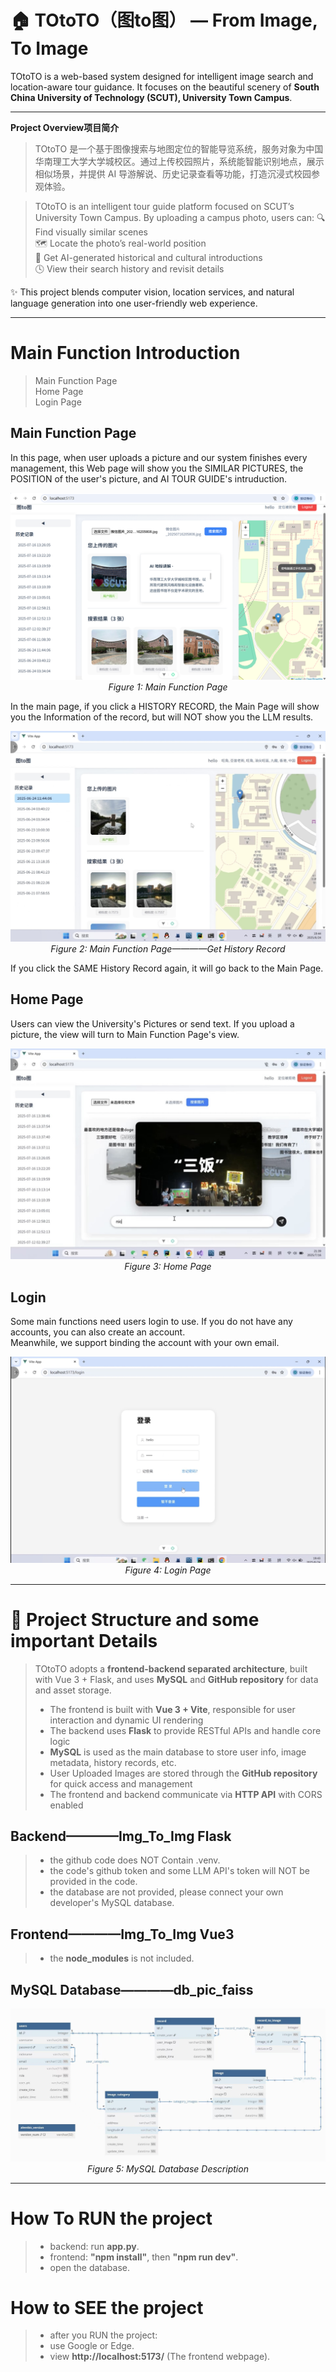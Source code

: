 # 🏠 TOtoTO（图to图） — From Image, To Image

TOtoTO is a web-based system designed for intelligent image search and location-aware tour guidance. It focuses on the beautiful scenery of **South China University of Technology (SCUT), University Town Campus**.

---

 **Project Overview项目简介**

> TOtoTO 是一个基于图像搜索与地图定位的智能导览系统，服务对象为中国华南理工大学大学城校区。通过上传校园照片，系统能智能识别地点，展示相似场景，并提供 AI 导游解说、历史记录查看等功能，打造沉浸式校园参观体验。

> TOtoTO is an intelligent tour guide platform focused on SCUT’s University Town Campus. By uploading a campus photo, users can:
>  🔍 Find visually similar scenes  
>  🗺️ Locate the photo’s real-world position  
>  🤖 Get AI-generated historical and cultural introductions  
>  🕓 View their search history and revisit details  

✨ This project blends computer vision, location services, and natural language generation into one user-friendly web experience.


---

# Main Function Introduction

> Main Function Page  
> Home Page  
> Login Page  


## Main Function Page
In this page, when user uploads a picture and our system finishes every management, this Web page will show you the SIMILAR PICTURES, the POSITION of the user's picture, and AI TOUR GUIDE's intruduction.  
<p align="center">
  <img src="./ScreenShots/c5344711f54ba3dd19f9b9f6c580d6c.jpg" alt="Homepage" />
  <br/>
  <em>Figure 1: Main Function Page</em>
</p>

In the main page, if you click a HISTORY RECORD, the Main Page will show you the Information of the record, but will NOT show you the LLM results.  
<p align="center">
  <img src="./ScreenShots/a7bc1d9569158d171f82c4015c27473.jpg" alt="Homepage" />
  <br/>
  <em>Figure 2: Main Function Page————Get History Record</em>
</p>
 If you click the SAME History Record again, it will go back to the Main Page.


 ## Home Page
Users can view the University's Pictures or send text. If you upload a picture, the view will turn to Main Function Page's view.  
<p align="center">
  <img src="./ScreenShots/52ec248bdefef2e50ea671709e87461.jpg" alt="Homepage" />
  <br/>
  <em>Figure 3: Home Page</em>
</p>

## Login
Some main functions need users login to use. If you do not have any accounts, you can also create an account.  
Meanwhile, we support binding the account with your own email.
<p align="center">
  <img src="./ScreenShots/ec4095a61f7397d4fd93278ba81c9e5.jpg" alt="Homepage" />
  <br/>
  <em>Figure 4: Login Page</em>
</p>

---

# 🧩 Project Structure and some important Details
> TOtoTO adopts a **frontend-backend separated architecture**, built with Vue 3 + Flask, and uses **MySQL** and **GitHub repository** for data and asset storage.
> 
>  - The frontend is built with **Vue 3 + Vite**, responsible for user interaction and dynamic UI rendering  
>  - The backend uses **Flask** to provide RESTful APIs and handle core logic  
>  - **MySQL** is used as the main database to store user info, image metadata, history records, etc.  
>  - User Uploaded Images are stored through the **GitHub repository** for quick access and management  
>  - The frontend and backend communicate via **HTTP API** with CORS enabled  


## Backend————Img_To_Img Flask
>  - the github code does NOT Contain .venv.  
>  - the code's github token and some LLM API's token will NOT be provided in the code.  
>  - the database are not provided, please connect your own developer's MySQL database.  


## Frontend————Img_To_Img Vue3
>  - the **node_modules** is not included.  


## MySQL Database————db_pic_faiss
<p align="center">
  <img src="./ScreenShots/3aeb1b38364088b7fbcb0fec1639c93.jpg" alt="Homepage" />
  <br/>
  <em>Figure 5: MySQL Database Description</em>
</p>

---

# How To RUN the project
>  - backend: run **app.py**.  
>  - frontend: **"npm install"**, then **"npm run dev"**.  
>  - open the database.


# How to SEE the project
>  - after you RUN the project:
>  - use Google or Edge.  
>  - view **http://localhost:5173/** (The frontend webpage).  

